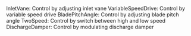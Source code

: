 ﻿InletVane: Control by adjusting inlet vane
VariableSpeedDrive: Control by variable speed drive 
BladePitchAngle: Control by adjusting blade pitch angle
TwoSpeed: Control by switch between high and low speed
DischargeDamper: Control by modulating discharge damper
